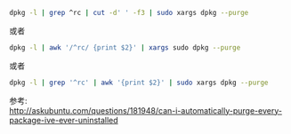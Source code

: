 ``` bash
dpkg -l | grep ^rc | cut -d' ' -f3 | sudo xargs dpkg --purge
```
或者
``` bash
dpkg -l | awk '/^rc/ {print $2}' | xargs sudo dpkg --purge
```
或者
``` bash
dpkg -l | grep '^rc' | awk '{print $2}' | sudo xargs dpkg --purge
```

参考:  
http://askubuntu.com/questions/181948/can-i-automatically-purge-every-package-ive-ever-uninstalled
